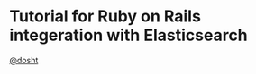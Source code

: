 # Tutorial for Ruby on Rails integeration with Elasticsearch

[@dosht](https://twitter.com/intent/tweet?screen_name=dosht)

